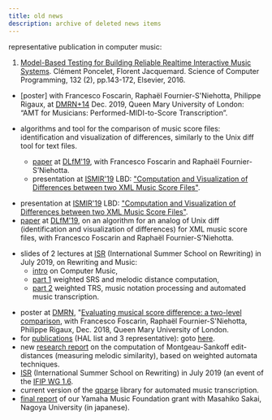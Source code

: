 ```yaml
---
title: old news 
description: archive of deleted news items
---
```


representative publication in computer music:
   1. [Model-Based Testing for Building Reliable Realtime Interactive Music Systems](https://hal.archives-ouvertes.fr/hal-01314969).
      Clément Poncelet, Florent Jacquemard. 
      Science of Computer Programming, 132 (2), pp.143-172, Elsevier, 2016.


- [poster] with Francesco Foscarin, Raphaël Fournier-S'Niehotta, Philippe Rigaux, at [DMRN+14](https://www.qmul.ac.uk/dmrn/dmrn-14/) Dec. 2019, Queen Mary University of London: “AMT for Musicians: Performed-MIDI-to-Score Transcription”.

- algorithms and tool for the comparison of music score files: identification and visualization of differences, similarly to the Unix diff tool for text files.
  - [paper](https://hal.inria.fr/hal-02267454) at [DLfM'19](https://dlfm.web.ox.ac.uk), with Francesco Foscarin and Raphaël Fournier-S’Niehotta.
  - presentation at [ISMIR'19](https://ismir2019.ewi.tudelft.nl) LBD: ["Computation and Visualization of Differences between two XML Music Score Files"](https://hal.inria.fr/hal-02309923).

  

* presentation at [ISMIR'19](https://ismir2019.ewi.tudelft.nl) LBD: ["Computation and Visualization of Differences between two XML Music Score Files"](https://hal.inria.fr/hal-02309923).
* [paper](https://hal.inria.fr/hal-02267454) at [DLfM'19](https://dlfm.web.ox.ac.uk), 
  on an algorithm for an analog of Unix diff (identification and visualization of differences) for XML music score files, with Francesco Foscarin and Raphaël Fournier-S’Niehotta.



- slides of 2 lectures at [ISR](https://isr2019.inria.fr) (International Summer School on Rewriting) in July 2019, on Rewriting and Music:
  -  [intro](files/ISR19RewritingMusic-part0.pdf) on Computer Music, 
  - [part 1](files/ISR19RewritingMusic-part1.pdf) weighted SRS and melodic distance computation, 
  - [part 2](files/ISR19RewritingMusic-part2.pdf) weighted TRS, music notation processing and automated music transcription.




* poster at [DMRN](https://www.qmul.ac.uk/dmrn/dmrn13/), "[Evaluating musical score difference: a two-level comparison](https://hal.inria.fr/hal-01989029), with Francesco Foscarin, Raphaël Fournier-S'Niehotta, Philippe Rigaux, Dec. 2018, Queen Mary University of London. 
* for [publications](#publications) (HAL list and 3 representative): goto [here](#publications).
* new [research report](https://hal.inria.fr/hal-01857267) on the computation of Montgeau-Sankoff edit-distances (measuring melodic similarity), based on weighted automata techniques.
* [ISR](https://isr2019.inria.fr) (International Summer School on Rewriting) in July 2019 (an event of the [IFIP WG 1.6](http://cbr.uibk.ac.at/ifip-wg1.6/).
* current version of the [qparse](https://gitlab.inria.fr/qparse/qparselib) library for automated music transcription.
* [final report](http://www.yamaha-mf.or.jp/shien/report/2017/sakai01.html) of our Yamaha Music Foundation grant with Masahiko Sakai, Nagoya University (in japanese).
